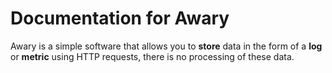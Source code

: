 # Documentation for Awary

Awary is a simple software that allows you to **store** data in the form of a **log** or **metric**
using HTTP requests, there is no processing of these data.
  
